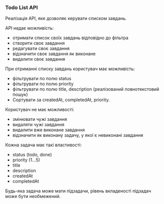 ### Todo List API

Реалізація API, яке дозволяє керувати списком завдань.

API надає можливість:


* отримати список своїх завдань відповідно до фільтра
* створити своє завдання
* редагувати своє завдання
* відзначити своє завдання як виконане
* видалити своє завдання

При отриманні списку завдань користувач має можливість:

* фільтрувати по полю status
* фільтрувати по полю priority
* фільтрувати по полю title, description (реалізований повнотекстовий пошук)
* Сортувати за createdAt, completedAt, priority.

Користувач не має можливості:

* змінювати чужі завдання
* видаляти чужі завдання
* видалити вже виконане завдання
* відзначити як виконану задачу, у якої є невиконані завдання

Кожна задача має такі властивості:

* status (todo, done)
* priority (1...5)
* title
* description
* createdAt
* completedAt

Будь-яка задача може мати підзадачи, рівень вкладеності підзадач може бути необмежений.
